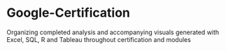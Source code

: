 # Google-Certification
Organizing completed analysis and accompanying visuals generated with Excel, SQL, R and Tableau throughout certification and modules
